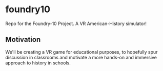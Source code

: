 # foundry10
Repo for the Foundry-10 Project.
A VR American-History simulator!

## Motivation
We'll be creating a VR game for educational purposes, to hopefully spur discussion in classrooms and
motivate a more hands-on and immersive approach to history in schools.

